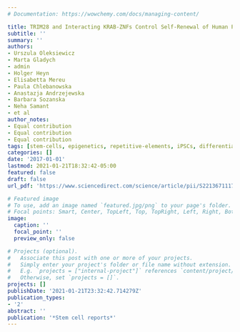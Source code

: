 ```yaml
---
# Documentation: https://wowchemy.com/docs/managing-content/

title: TRIM28 and Interacting KRAB-ZNFs Control Self-Renewal of Human Pluripotent Stem Cells through Epigenetic Repression of Pro-differentiation Genes
subtitle: ''
summary: ''
authors:
- Urszula Oleksiewicz
- Marta Gladych
- admin
- Holger Heyn
- Elisabetta Mereu
- Paula Chlebanowska
- Anastazja Andrzejewska
- Barbara Sozanska
- Neha Samant
- et al
author_notes:
- Equal contribution
- Equal contribution
- Equal contribution
tags: [stem-cells, epigenetics, repetitive-elements, iPSCs, differentiation, KRAB-ZNFs, rai-lab]
categories: []
date: '2017-01-01'
lastmod: 2021-01-21T18:32:42-05:00
featured: false
draft: false
url_pdf: 'https://www.sciencedirect.com/science/article/pii/S2213671117304861'

# Featured image
# To use, add an image named `featured.jpg/png` to your page's folder.
# Focal points: Smart, Center, TopLeft, Top, TopRight, Left, Right, BottomLeft, Bottom, BottomRight.
image:
  caption: ''
  focal_point: ''
  preview_only: false

# Projects (optional).
#   Associate this post with one or more of your projects.
#   Simply enter your project's folder or file name without extension.
#   E.g. `projects = ["internal-project"]` references `content/project/deep-learning/index.md`.
#   Otherwise, set `projects = []`.
projects: []
publishDate: '2021-01-21T23:32:42.714279Z'
publication_types:
- '2'
abstract: ''
publication: '*Stem cell reports*'
---
```

